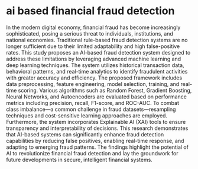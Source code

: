 # ai based financial fraud detection
In the modern digital economy, financial fraud has become increasingly sophisticated, posing a serious threat to individuals, institutions, and national economies. Traditional rule-based fraud detection systems are no longer sufficient due to their limited adaptability and high false-positive rates. This study proposes an AI-based fraud detection system designed to address these limitations by leveraging advanced machine learning and deep learning techniques. The system utilizes historical transaction data, behavioral patterns, and real-time analytics to identify fraudulent activities with greater accuracy and efficiency.
The proposed framework includes data preprocessing, feature engineering, model selection, training, and real-time scoring. Various algorithms such as Random Forest, Gradient Boosting, Neural Networks, and Autoencoders are evaluated based on performance metrics including precision, recall, F1-score, and ROC-AUC. To combat class imbalance—a common challenge in fraud datasets—resampling techniques and cost-sensitive learning approaches are employed. Furthermore, the system incorporates Explainable AI (XAI) tools to ensure transparency and interpretability of decisions.
This research demonstrates that AI-based systems can significantly enhance fraud detection capabilities by reducing false positives, enabling real-time response, and adapting to emerging fraud patterns. The findings highlight the potential of AI to revolutionize financial fraud detection and lay the groundwork for future developments in secure, intelligent financial systems.
